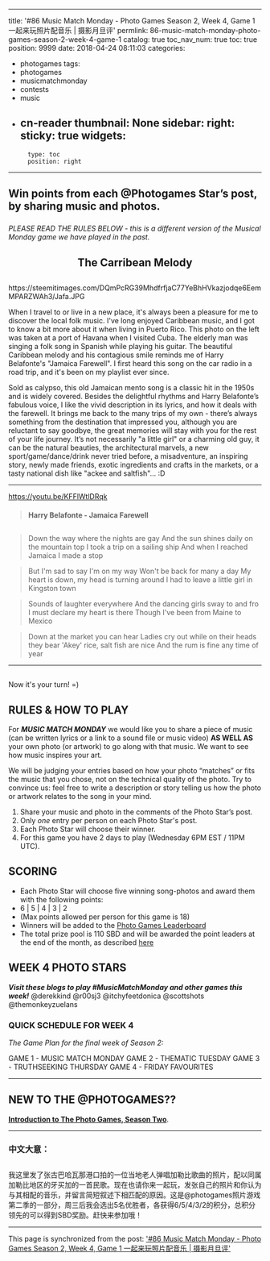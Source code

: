 
---
title: '#86 Music Match Monday - Photo Games Season 2, Week 4, Game 1 一起来玩照片配音乐 | 摄影月旦评'
permlink: 86-music-match-monday-photo-games-season-2-week-4-game-1
catalog: true
toc_nav_num: true
toc: true
position: 9999
date: 2018-04-24 08:11:03
categories:
- photogames
tags:
- photogames
- musicmatchmonday
- contests
- music
- cn-reader
thumbnail: None
sidebar:
    right:
        sticky: true
widgets:
    -
        type: toc
        position: right
---


## Win points from each @Photogames Star’s post, by sharing music and photos. 
### 
_PLEASE READ THE RULES BELOW - this is a different version of the Musical Monday game we have played in the past._

<center><h2>The Carribean Melody </h2> </center>

## 
<div class="pull-left">https://steemitimages.com/DQmPcRG39MhdfrfjaC77YeBhHVkazjodqe6EemMPARZWAh3/Jafa.JPG</div>
<div class="pull-rigt">

When I travel to or live in a new place, it's always been a pleasure for me to discover the local folk music. I've long enjoyed Caribbean music, and I got to know a bit more about it when living in Puerto Rico. This photo on the left was taken at a port of Havana when I visited Cuba. The elderly man was singing a folk song in Spanish while playing his guitar. The beautiful Caribbean melody and his contagious smile reminds me of Harry Belafonte's "Jamaica Farewell". I first heard this song on the car radio in a road trip, and it's been on my playlist ever since. 
 
Sold as calypso, this old Jamaican mento song is a classic hit in the 1950s and is widely covered. Besides the delightful rhythms and Harry Belafonte’s fabulous voice, I like the vivid description in its lyrics, and how it deals with the farewell. It brings me back to the many trips of my own - there’s always something from the destination that impressed you, although you are reluctant to say goodbye, the great memories will stay with you for the rest of your life journey. It’s not necessarily "a little girl" or a charming old guy, it can be the natural beauties, the architectural marvels, a new sport/game/dance/drink never tried before, a misadventure, an inspiring story, newly made friends, exotic ingredients and crafts in the markets, or a tasty national dish like "ackee and saltfish"... :D

***

https://youtu.be/KFFlWtlDRqk

> #### Harry Belafonte - Jamaica Farewell

## 
>Down the way where the nights are gay
And the sun shines daily on the mountain top
I took a trip on a sailing ship
And when I reached Jamaica I made a stop

>But I'm sad to say I'm on my way
Won't be back for many a day
My heart is down, my head is turning around
I had to leave a little girl in Kingston town

>Sounds of laughter everywhere
And the dancing girls sway to and fro
I must declare my heart is there
Though I've been from Maine to Mexico

>Down at the market you can hear
Ladies cry out while on their heads they bear
'Akey' rice, salt fish are nice
And the rum is fine any time of year

*** 
## 
Now it's your turn! =)

## RULES & HOW TO PLAY
 
For _**MUSIC MATCH MONDAY**_ we would like you to share a piece of music (can be written lyrics or a link to a sound file or music video) **AS WELL AS** your own photo (or artwork) to go along with that music. We want to see how music inspires your art.

We will be judging your entries based on how your photo “matches” or fits the music that you chose, not on the technical quality of the photo. Try to convince us: feel free to write a description or story telling us how the photo or artwork relates to the song in your mind.

1. Share your music and photo in the comments of the Photo Star’s post.
2. Only *one* entry per person on each Photo Star's post.
3. Each Photo Star will choose their winner.
4. For this game you have 2 days to play (Wednesday 6PM EST / 11PM UTC).


## SCORING

- Each Photo Star will choose five winning song-photos and award them with the following points:
- 6 | 5 | 4 | 3 | 2
- (Max points allowed per person for this game is 18)
- Winners will be added to the [Photo Games Leaderboard](https://docs.google.com/spreadsheets/d/1VnKMwb1yhWkVplZ3cmBEOz42lP_X5nJOWyQ1Y8W5K9o/edit#gid=853598128)
- The total prize pool is 110 SBD and will be awarded the point leaders at the end of the month, as described [here](https://steemit.com/photogames/@photogames/photogames-season-2-big-money-leaderboards-one-month-of-cool-games)


## WEEK 4 PHOTO STARS
**_Visit these blogs to play #MusicMatchMonday and other games this week!_**
@derekkind
@r00sj3
@itchyfeetdonica
@scottshots
@themonkeyzuelans



### QUICK SCHEDULE FOR WEEK 4
_The Game Plan for the final week of Season 2:_

GAME 1 - MUSIC MATCH MONDAY
GAME 2 - THEMATIC TUESDAY
GAME 3 - TRUTHSEEKING THURSDAY
GAME 4 - FRIDAY FAVOURITES

-----------------

## NEW TO THE @PHOTOGAMES??

[**Introduction to The Photo Games, Season Two**](https://steemit.com/photogames/@photogames/photogames-season-2-big-money-leaderboards-one-month-of-cool-games).


*** 
### 中文大意：

## 
我这里发了张古巴哈瓦那港口拍的一位当地老人弹唱加勒比歌曲的照片，配以同属加勒比地区的牙买加的一首民歌。现在也请你来一起玩，发张自己的照片和你认为与其相配的音乐，并留言简短叙述下相匹配的原因。这是@photogames照片游戏第二季的一部分，周三后我会选出5名优胜者，各获得6/5/4/3/2的积分，总积分领先的可以得到SBD奖励。赶快来参加哦！

- - -

This page is synchronized from the post: ['#86 Music Match Monday - Photo Games Season 2, Week 4, Game 1 一起来玩照片配音乐 | 摄影月旦评'](https://steemit.com/@itchyfeetdonica/86-music-match-monday-photo-games-season-2-week-4-game-1)
